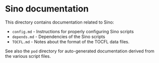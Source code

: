 # Sino documentation

This directory contains documentation related to Sino:

- `config.md` - Instructions for properly configuring Sino scripts
- `depends.md` - Dependencies of the Sino scripts
- `TOCFL.md` - Notes about the format of the TOCFL data files.

See also the `pod` directory for auto-generated documentation derived from the various script files.
